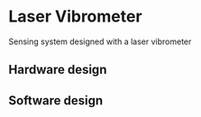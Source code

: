 # Laser Vibrometer
Sensing system designed with a laser vibrometer

## Hardware design

 
## Software design

